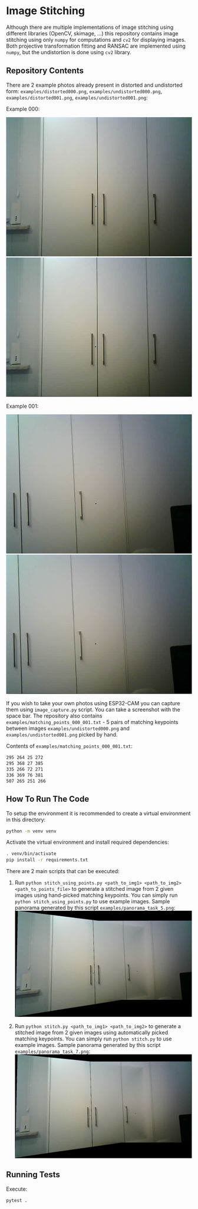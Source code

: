 # Image Stitching
Although there are multiple implementations of image stitching using different libraries (OpenCV, skimage, ...) this repository contains image stitching using only `numpy` for computations and `cv2` for displaying images. Both projective transformation fitting and RANSAC are implemented using `numpy`, but the undistortion is done using `cv2` library.

## Repository Contents
There are 2 example photos already present in distorted and undistorted form: `examples/distorted000.png`, `examples/undistorted000.png`, `examples/distorted001.png`, `examples/undistorted001.png`:

Example 000:

![distorted000](examples/distorted000.png)
![undistorted000](examples/undistorted000.png)

Example 001:

![distorted001](examples/distorted001.png)
![undistorted001](examples/undistorted001.png)

If you wish to take your own photos using ESP32-CAM you can capture them using `image_capture.py` script. You can take a screenshot with the space bar.
The repository also contains `examples/matching_points_000_001.txt` - 5 pairs of matching keypoints between images `examples/undistorted000.png` and `examples/undistorted001.png` picked by hand.

Contents of `examples/matching_points_000_001.txt`:
```
295 264 25 272
295 368 27 385
335 266 72 271
336 369 76 381
507 265 251 266
```

## How To Run The Code
To setup the environment it is recommended to create a virtual environment in this directory:
```bash
python -m venv venv
```
Activate the virtual environment and install required dependencies:
```bash
. venv/bin/activate
pip install -r requirements.txt
```
There are 2 main scripts that can be executed:
1. Run `python stitch_using_points.py <path_to_img1> <path_to_img2> <path_to_points_file>` to generate a stitched image from 2 given images using hand-picked matching keypoints. You can simply run `python stitch_using_points.py` to use example images. Sample panorama generated by this script `examples/panorama_task_5.png`:
![panorama_task_5](examples/panorama_task_5.png)

2. Run `python stitch.py <path_to_img1> <path_to_img2>` to generate a stitched image from 2 given images using automatically picked matching keypoints. You can simply run `python stitch.py` to use example images. Sample panorama generated by this script `examples/panorama_task_7.png`:
![panorama_task_7](examples/panorama_task_7.png)

## Running Tests
Execute:
```bash
pytest .
```